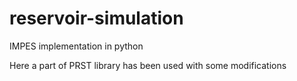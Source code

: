 # reservoir-simulation
 IMPES implementation in python
 
 Here a part of PRST library has been used with some modifications
